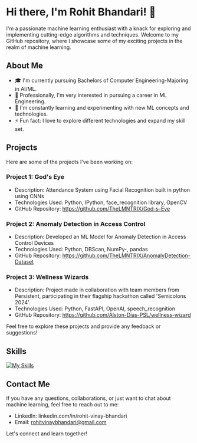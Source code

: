 # Hi there, I'm Rohit Bhandari! 👋

I'm a passionate machine learning enthusiast with a knack for exploring and implementing cutting-edge algorithms and techniques. Welcome to my GitHub repository, where I showcase some of my exciting projects in the realm of machine learning.

## About Me

- 🎓 I'm currently pursuing Bachelors of Computer Engineering-Majoring in AI/ML.
- 💼 Professionally, I'm very interested in pursuing a career in ML Engineering.
- 🌱 I'm constantly learning and experimenting with new ML concepts and technologies.
- ⚡ Fun fact: I love to explore different technologies and expand my skill set.

## Projects

Here are some of the projects I've been working on:

### Project 1: God's Eye

- Description: Attendance System using Facial Recognition built in python using CNNs
- Technologies Used: Python, IPython, face_recognition library, OpenCV
- GitHub Repository: https://github.com/TheLMNTRIX/God-s-Eye

### Project 2: Anomaly Detection in Access Control

- Description: Developed an ML Model for Anomaly Detection in Access Control Devices
- Technologies Used: Python, DBScan, NumPy-, pandas
- GitHub Repository: https://github.com/TheLMNTRIX/AnomalyDetection-Dataset

### Project 3: Wellness Wizards

- Description: Project made in collaboration with team members from Persistent, participating in their flagship hackathon called 'Semicolons 2024'.
- Technologies Used: Python, FastAPI, OpenAI, speech_recognition
- GitHub Repository: https://github.com/Alston-Dias-PSL/wellness-wizard

Feel free to explore these projects and provide any feedback or suggestions!

## Skills
[![My Skills](https://skillicons.dev/icons?i=py,cpp,bash,docker,fastapi,git,html,css,js,mysql,mongodb,opencv,pytorch,vscode&perline=5)](https://skillicons.dev)

## Contact Me

If you have any questions, collaborations, or just want to chat about machine learning, feel free to reach out to me:

- LinkedIn: linkedin.com/in/rohit-vinay-bhandari
- Email: rohitvinaybhandari@gmail.com

Let's connect and learn together!

<!---
TheLMNTRIX/TheLMNTRIX is a ✨ special ✨ repository because its `README.md` (this file) appears on your GitHub profile.
You can click the Preview link to take a look at your changes.
--->
